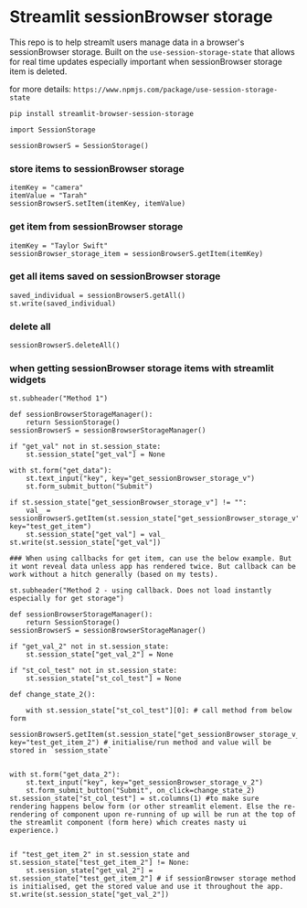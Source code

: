 # Streamlit sessionBrowser storage

This repo is to help streamlt users manage data in a browser's sessionBrowser storage.
Built on the `use-session-storage-state` that allows for real time updates especially important when sessionBrowser storage item is deleted.

for more details:
`https://www.npmjs.com/package/use-session-storage-state`


```
pip install streamlit-browser-session-storage
```


```
import SessionStorage

sessionBrowserS = SessionStorage()
```

### store items to sessionBrowser storage

```
itemKey = "camera"
itemValue = "Tarah"
sessionBrowserS.setItem(itemKey, itemValue)
```

### get item from sessionBrowser storage

```
itemKey = "Taylor Swift"
sessionBrowser_storage_item = sessionBrowserS.getItem(itemKey)

```

### get all items saved on sessionBrowser storage

```
saved_individual = sessionBrowserS.getAll()
st.write(saved_individual)

```

### delete all
```
sessionBrowserS.deleteAll()

```

### when getting sessionBrowser storage items with streamlit widgets
```
st.subheader("Method 1")

def sessionBrowserStorageManager():
    return SessionStorage()
sessionBrowserS = sessionBrowserStorageManager()

if "get_val" not in st.session_state:
    st.session_state["get_val"] = None

with st.form("get_data"):
    st.text_input("key", key="get_sessionBrowser_storage_v")
    st.form_submit_button("Submit") 

if st.session_state["get_sessionBrowser_storage_v"] != "":
    val_ = sessionBrowserS.getItem(st.session_state["get_sessionBrowser_storage_v"], key="test_get_item")
    st.session_state["get_val"] = val_
st.write(st.session_state["get_val"])

### When using callbacks for get item, can use the below example. But it wont reveal data unless app has rendered twice. But callback can be work without a hitch generally (based on my tests).

st.subheader("Method 2 - using callback. Does not load instantly especially for get storage")

def sessionBrowserStorageManager():
    return SessionStorage()
sessionBrowserS = sessionBrowserStorageManager()

if "get_val_2" not in st.session_state:
    st.session_state["get_val_2"] = None

if "st_col_test" not in st.session_state:
    st.session_state["st_col_test"] = None 

def change_state_2():

    with st.session_state["st_col_test"][0]: # call method from below form
        sessionBrowserS.getItem(st.session_state["get_sessionBrowser_storage_v_2"], key="test_get_item_2") # initialise/run method and value will be stored in `session_state`
    

with st.form("get_data_2"):
    st.text_input("key", key="get_sessionBrowser_storage_v_2")
    st.form_submit_button("Submit", on_click=change_state_2)
st.session_state["st_col_test"] = st.columns(1) #to make sure rendering happens below form (or other streamlit element. Else the re-rendering of component upon re-running of up will be run at the top of the streamlit component (form here) which creates nasty ui experience.)


if "test_get_item_2" in st.session_state and st.session_state["test_get_item_2"] != None:
    st.session_state["get_val_2"] = st.session_state["test_get_item_2"] # if sessionBrowser storage method is initialised, get the stored value and use it throughout the app.
st.write(st.session_state["get_val_2"])


```
